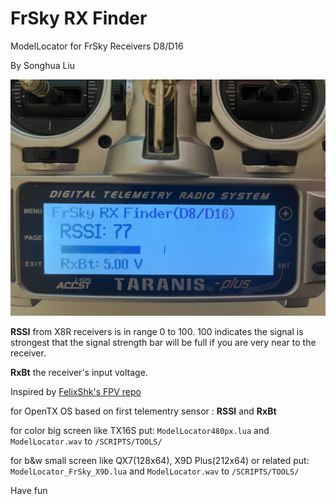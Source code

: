 # FrSky RX Finder

ModelLocator for FrSky Receivers D8/D16

By Songhua Liu

![image](static/photo_2025-09-19_21-15-44.jpg)

**RSSI** from X8R receivers is in range 0 to 100. 100 indicates the signal is strongest that the signal strength bar will be full if you are very near to the receiver.

**RxBt** the receiver's input voltage.

Inspired by [FelixShk's FPV repo](https://github.com/FelixShk/FPV/)

for OpenTX OS
based on first telementry sensor : **RSSI** and **RxBt**

for color big screen like TX16S
  put:
  `ModelLocator480px.lua` and `ModelLocator.wav`
  to `/SCRIPTS/TOOLS/`

for b&w small screen like QX7(128x64), X9D Plus(212x64) or related
  put:
  `ModelLocator_FrSky_X9D.lua` and `ModelLocator.wav`
  to `/SCRIPTS/TOOLS/`

Have fun
